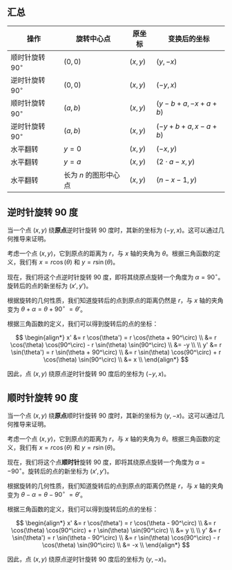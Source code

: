 ## 汇总


| 操作                  | 旋转中心点            | 原坐标  | 变换后的坐标              |
| --------------------- | --------------------- | ------- | ------------------------- |
| 顺时针旋转 $90^\circ$ | $(0,0)$               | $(x,y)$ | $(y,-x)$                  |
| 逆时针旋转 $90^\circ$ | $(0,0)$               | $(x,y)$ | $(-y,x)$                  |
| 顺时针旋转 $90^\circ$ | $(a,b)$               | $(x,y)$ | $(y - b + a, -x + a + b)$ |
| 逆时针旋转 $90^\circ$ | $(a,b)$               | $(x,y)$ | $(-y + b + a, x - a + b)$ |
| 水平翻转              | $y=0$                 | $(x,y)$ | $(-x,y)$                  |
| 水平翻转              | $y=a$                 | $(x,y)$ | $(2\cdot a-x,y)$          |
| 水平翻转              | 长为 $n$ 的图形中心点 | $(x,y)$ | $(n-x - 1,y)$             |

## 逆时针旋转 90 度
当一个点 $(x, y)$ 绕**原点**逆时针旋转 $90$ 度时，其新的坐标为 $(-y, x)$。这可以通过几何推导来证明。

考虑一个点 $(x, y)$，它到原点的距离为 $r$，与 $x$ 轴的夹角为 $\theta$。根据三角函数的定义，我们有 $x = r \cos(\theta)$ 和 $y = r \sin(\theta)$。

现在，我们将这个点逆时针旋转 $90$ 度，即将其绕原点旋转一个角度为 $\alpha = 90^\circ$。旋转后的点的新坐标为 $(x', y')$。

根据旋转的几何性质，我们知道旋转后的点到原点的距离仍然是 $r$，与 $x$ 轴的夹角变为 $\theta + \alpha = \theta + 90^\circ\ = \theta'$。

根据三角函数的定义，我们可以得到旋转后的点的坐标：

$$
\begin{align*}
x' &= r \cos(\theta') = r \cos(\theta + 90^\circ) \\
   &= r \cos(\theta) \cos(90^\circ) - r \sin(\theta) \sin(90^\circ) \\
   &= -y \\
\\
y' &= r \sin(\theta') = r \sin(\theta + 90^\circ) \\
   &= r \sin(\theta) \cos(90^\circ) + r \cos(\theta) \sin(90^\circ) \\
   &= x \\
\end{align*}
$$

因此，点 $(x, y)$ 绕原点逆时针旋转 $90$ 度后的坐标为 $(-y, x)$。

## 顺时针旋转 90 度

当一个点 $(x, y)$ 绕**原点**顺时针旋转 $90$ 度时，其新的坐标为 $(y, -x)$。这可以通过几何推导来证明。

考虑一个点 $(x, y)$，它到原点的距离为 $r$，与 $x$ 轴的夹角为 $\theta$。根据三角函数的定义，我们有 $x = r \cos(\theta)$ 和 $y = r \sin(\theta)$。

现在，我们将这个点**顺时针**旋转 $90$ 度，即将其绕原点旋转一个角度为 $\alpha = -90^\circ$。旋转后的点的新坐标为 $(x', y')$。

根据旋转的几何性质，我们知道旋转后的点到原点的距离仍然是 $r$，与 $x$ 轴的夹角变为 $\theta - \alpha = \theta - 90^\circ\ = \theta'$。

根据三角函数的定义，我们可以得到旋转后的点的坐标：

$$
\begin{align*}
x' &= r \cos(\theta') = r \cos(\theta - 90^\circ) \\
   &= r \cos(\theta) \cos(90^\circ) + r \sin(\theta) \sin(90^\circ) \\
   &= y \\
\\
y' &= r \sin(\theta') = r \sin(\theta - 90^\circ) \\
   &= r \sin(\theta) \cos(90^\circ) - r \cos(\theta) \sin(90^\circ) \\
   &= -x \\
\end{align*}
$$

因此，点 $(x, y)$ 绕原点逆时针旋转 $90$ 度后的坐标为 $(y, -x)$。

